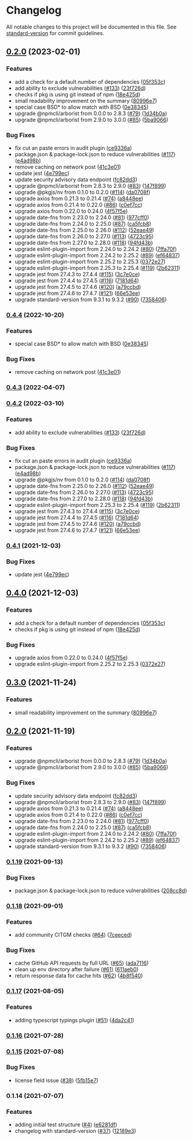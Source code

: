 # Changelog

All notable changes to this project will be documented in this file. See [standard-version](https://github.com/conventional-changelog/standard-version) for commit guidelines.

## [0.2.0](https://www.github.com/lholmquist/npcheck/compare/v0.1.19...v0.2.0) (2023-02-01)


### Features

* add a check for a default number of dependencies ([05f353c](https://www.github.com/lholmquist/npcheck/commit/05f353c289a73742d9ef88ab71eff3a390e91a35))
* add ability to exclude vulnerabilities ([#133](https://www.github.com/lholmquist/npcheck/issues/133)) ([23f726d](https://www.github.com/lholmquist/npcheck/commit/23f726dd6dc0070c223ee836ce3b0d3fa412a2ed))
* checks if pkg is using git instead of npm ([18e425d](https://www.github.com/lholmquist/npcheck/commit/18e425df4944c2202bd19fd7181ecad22b9bd08f))
* small readability improvement on the summary ([80996e7](https://www.github.com/lholmquist/npcheck/commit/80996e7b66f4bfd29308b314f9fe6caf7dcfe3bd))
* special case BSD* to allow match with BSD ([0e38345](https://www.github.com/lholmquist/npcheck/commit/0e38345260335973fc070249b76336a79a8b4718))
* upgrade @npmcli/arborist from 0.0.0 to 2.8.3 ([#79](https://www.github.com/lholmquist/npcheck/issues/79)) ([1d34b0a](https://www.github.com/lholmquist/npcheck/commit/1d34b0a80b56a8d7cc6cb6b0426bb53b7a2661a3))
* upgrade @npmcli/arborist from 2.9.0 to 3.0.0 ([#85](https://www.github.com/lholmquist/npcheck/issues/85)) ([5ba9066](https://www.github.com/lholmquist/npcheck/commit/5ba90662f7820a83dca01f51ee85d5b891169a7f))


### Bug Fixes

* fix cut an paste errors in audit plugin ([ce9336a](https://www.github.com/lholmquist/npcheck/commit/ce9336a2f9d92df12ff27362cc92cd95d1b8a96a))
* package.json & package-lock.json to reduce vulnerabilities ([#117](https://www.github.com/lholmquist/npcheck/issues/117)) ([e4ad98b](https://www.github.com/lholmquist/npcheck/commit/e4ad98b61004421fccbcc480a501dd8bae1a1a83))
* remove caching on network post ([41c3e01](https://www.github.com/lholmquist/npcheck/commit/41c3e018f720e210ee227ffc9a1e88fe16074d92))
* update jest ([4e799ec](https://www.github.com/lholmquist/npcheck/commit/4e799ec1c096709b277e2e35331141fcefff027e))
* update security advisory data endpoint ([fc82dd3](https://www.github.com/lholmquist/npcheck/commit/fc82dd3410db6d27876a28a36186872e666ed143))
* upgrade @npmcli/arborist from 2.8.3 to 2.9.0 ([#83](https://www.github.com/lholmquist/npcheck/issues/83)) ([147f899](https://www.github.com/lholmquist/npcheck/commit/147f899b18e77e03283abe5bbbfab9826d4a8e85))
* upgrade @pkgjs/nv from 0.1.0 to 0.2.0 ([#114](https://www.github.com/lholmquist/npcheck/issues/114)) ([da0708f](https://www.github.com/lholmquist/npcheck/commit/da0708fbd29a4c9822994a9ba042ec6704c4172e))
* upgrade axios from 0.21.3 to 0.21.4 ([#74](https://www.github.com/lholmquist/npcheck/issues/74)) ([a8448ee](https://www.github.com/lholmquist/npcheck/commit/a8448eefd127b88b0f47e84038a3d3037f7f98c1))
* upgrade axios from 0.21.4 to 0.22.0 ([#86](https://www.github.com/lholmquist/npcheck/issues/86)) ([c0ef7cc](https://www.github.com/lholmquist/npcheck/commit/c0ef7cc3eaceea245690f71186e6cf6870bbab96))
* upgrade axios from 0.22.0 to 0.24.0 ([4f57f5e](https://www.github.com/lholmquist/npcheck/commit/4f57f5ea9ff20e94819b8f2999df61c88697446d))
* upgrade date-fns from 2.23.0 to 2.24.0 ([#81](https://www.github.com/lholmquist/npcheck/issues/81)) ([977cff0](https://www.github.com/lholmquist/npcheck/commit/977cff0b4cb7096d6e9942e8a7656fd3a421767e))
* upgrade date-fns from 2.24.0 to 2.25.0 ([#87](https://www.github.com/lholmquist/npcheck/issues/87)) ([ca5fcb8](https://www.github.com/lholmquist/npcheck/commit/ca5fcb8436dae2da5a4a9ffe38b016df1450ab0a))
* upgrade date-fns from 2.25.0 to 2.26.0 ([#112](https://www.github.com/lholmquist/npcheck/issues/112)) ([52eae49](https://www.github.com/lholmquist/npcheck/commit/52eae49e2691ca33f7412d0a85d79a928a29d963))
* upgrade date-fns from 2.26.0 to 2.27.0 ([#113](https://www.github.com/lholmquist/npcheck/issues/113)) ([4723c95](https://www.github.com/lholmquist/npcheck/commit/4723c95f29b713287ba31e4fd1dc174947347e29))
* upgrade date-fns from 2.27.0 to 2.28.0 ([#118](https://www.github.com/lholmquist/npcheck/issues/118)) ([94fd43b](https://www.github.com/lholmquist/npcheck/commit/94fd43bce838aeef639bf8c011a915c69f99e33c))
* upgrade eslint-plugin-import from 2.24.0 to 2.24.2 ([#80](https://www.github.com/lholmquist/npcheck/issues/80)) ([7ffa70f](https://www.github.com/lholmquist/npcheck/commit/7ffa70f4136f8ad5a0b0a29a7173e7ac3a25718d))
* upgrade eslint-plugin-import from 2.24.2 to 2.25.2 ([#89](https://www.github.com/lholmquist/npcheck/issues/89)) ([ef64837](https://www.github.com/lholmquist/npcheck/commit/ef648370c5b6396e6d4b6af3087f0c4eca0ba8ce))
* upgrade eslint-plugin-import from 2.25.2 to 2.25.3 ([0372e27](https://www.github.com/lholmquist/npcheck/commit/0372e277b50859ad360f7745a228b54511e38372))
* upgrade eslint-plugin-import from 2.25.3 to 2.25.4 ([#119](https://www.github.com/lholmquist/npcheck/issues/119)) ([2b62311](https://www.github.com/lholmquist/npcheck/commit/2b62311fed798dd1a225fa6c9113b840e2b1eac1))
* upgrade jest from 27.4.3 to 27.4.4 ([#115](https://www.github.com/lholmquist/npcheck/issues/115)) ([3c7e0ce](https://www.github.com/lholmquist/npcheck/commit/3c7e0ce8108d6fcf3f15ee06ccc4dd0010b774f3))
* upgrade jest from 27.4.4 to 27.4.5 ([#116](https://www.github.com/lholmquist/npcheck/issues/116)) ([7181d64](https://www.github.com/lholmquist/npcheck/commit/7181d64017d98a8ae29d1a9b0289eec3c7b8d73f))
* upgrade jest from 27.4.5 to 27.4.6 ([#120](https://www.github.com/lholmquist/npcheck/issues/120)) ([a79ccbd](https://www.github.com/lholmquist/npcheck/commit/a79ccbdba339598cd72fa16c1535a642adf17519))
* upgrade jest from 27.4.6 to 27.4.7 ([#121](https://www.github.com/lholmquist/npcheck/issues/121)) ([66e53ee](https://www.github.com/lholmquist/npcheck/commit/66e53ee0d4183a811d309396a0e0fc41f93f8baf))
* upgrade standard-version from 9.3.1 to 9.3.2 ([#90](https://www.github.com/lholmquist/npcheck/issues/90)) ([7358406](https://www.github.com/lholmquist/npcheck/commit/7358406bbe5d8cedab043d8115e71d1c3d9b4b33))

### [0.4.4](https://github.com/nodeshift/npcheck/compare/v0.4.3...v0.4.4) (2022-10-20)


### Features

* special case BSD* to allow match with BSD ([0e38345](https://github.com/nodeshift/npcheck/commit/0e38345260335973fc070249b76336a79a8b4718))


### Bug Fixes

* remove caching on network post ([41c3e01](https://github.com/nodeshift/npcheck/commit/41c3e018f720e210ee227ffc9a1e88fe16074d92))

### [0.4.3](https://github.com/nodeshift/npcheck/compare/v0.4.2...v0.4.3) (2022-04-07)

### [0.4.2](https://github.com/nodeshift/npcheck/compare/v0.4.1...v0.4.2) (2022-03-10)


### Features

* add ability to exclude vulnerabilities ([#133](https://github.com/nodeshift/npcheck/issues/133)) ([23f726d](https://github.com/nodeshift/npcheck/commit/23f726dd6dc0070c223ee836ce3b0d3fa412a2ed))


### Bug Fixes

* fix cut an paste errors in audit plugin ([ce9336a](https://github.com/nodeshift/npcheck/commit/ce9336a2f9d92df12ff27362cc92cd95d1b8a96a))
* package.json & package-lock.json to reduce vulnerabilities ([#117](https://github.com/nodeshift/npcheck/issues/117)) ([e4ad98b](https://github.com/nodeshift/npcheck/commit/e4ad98b61004421fccbcc480a501dd8bae1a1a83))
* upgrade @pkgjs/nv from 0.1.0 to 0.2.0 ([#114](https://github.com/nodeshift/npcheck/issues/114)) ([da0708f](https://github.com/nodeshift/npcheck/commit/da0708fbd29a4c9822994a9ba042ec6704c4172e))
* upgrade date-fns from 2.25.0 to 2.26.0 ([#112](https://github.com/nodeshift/npcheck/issues/112)) ([52eae49](https://github.com/nodeshift/npcheck/commit/52eae49e2691ca33f7412d0a85d79a928a29d963))
* upgrade date-fns from 2.26.0 to 2.27.0 ([#113](https://github.com/nodeshift/npcheck/issues/113)) ([4723c95](https://github.com/nodeshift/npcheck/commit/4723c95f29b713287ba31e4fd1dc174947347e29))
* upgrade date-fns from 2.27.0 to 2.28.0 ([#118](https://github.com/nodeshift/npcheck/issues/118)) ([94fd43b](https://github.com/nodeshift/npcheck/commit/94fd43bce838aeef639bf8c011a915c69f99e33c))
* upgrade eslint-plugin-import from 2.25.3 to 2.25.4 ([#119](https://github.com/nodeshift/npcheck/issues/119)) ([2b62311](https://github.com/nodeshift/npcheck/commit/2b62311fed798dd1a225fa6c9113b840e2b1eac1))
* upgrade jest from 27.4.3 to 27.4.4 ([#115](https://github.com/nodeshift/npcheck/issues/115)) ([3c7e0ce](https://github.com/nodeshift/npcheck/commit/3c7e0ce8108d6fcf3f15ee06ccc4dd0010b774f3))
* upgrade jest from 27.4.4 to 27.4.5 ([#116](https://github.com/nodeshift/npcheck/issues/116)) ([7181d64](https://github.com/nodeshift/npcheck/commit/7181d64017d98a8ae29d1a9b0289eec3c7b8d73f))
* upgrade jest from 27.4.5 to 27.4.6 ([#120](https://github.com/nodeshift/npcheck/issues/120)) ([a79ccbd](https://github.com/nodeshift/npcheck/commit/a79ccbdba339598cd72fa16c1535a642adf17519))
* upgrade jest from 27.4.6 to 27.4.7 ([#121](https://github.com/nodeshift/npcheck/issues/121)) ([66e53ee](https://github.com/nodeshift/npcheck/commit/66e53ee0d4183a811d309396a0e0fc41f93f8baf))

### [0.4.1](https://www.github.com/nodeshift/npcheck/compare/v0.4.0...v0.4.1) (2021-12-03)


### Bug Fixes

* update jest ([4e799ec](https://www.github.com/nodeshift/npcheck/commit/4e799ec1c096709b277e2e35331141fcefff027e))

## [0.4.0](https://www.github.com/nodeshift/npcheck/compare/v0.3.0...v0.4.0) (2021-12-03)


### Features

* add a check for a default number of dependencies ([05f353c](https://www.github.com/nodeshift/npcheck/commit/05f353c289a73742d9ef88ab71eff3a390e91a35))
* checks if pkg is using git instead of npm ([18e425d](https://www.github.com/nodeshift/npcheck/commit/18e425df4944c2202bd19fd7181ecad22b9bd08f))


### Bug Fixes

* upgrade axios from 0.22.0 to 0.24.0 ([4f57f5e](https://www.github.com/nodeshift/npcheck/commit/4f57f5ea9ff20e94819b8f2999df61c88697446d))
* upgrade eslint-plugin-import from 2.25.2 to 2.25.3 ([0372e27](https://www.github.com/nodeshift/npcheck/commit/0372e277b50859ad360f7745a228b54511e38372))

## [0.3.0](https://www.github.com/nodeshift/npcheck/compare/v0.2.0...v0.3.0) (2021-11-24)


### Features

* small readability improvement on the summary ([80996e7](https://www.github.com/nodeshift/npcheck/commit/80996e7b66f4bfd29308b314f9fe6caf7dcfe3bd))

## [0.2.0](https://www.github.com/nodeshift/npcheck/compare/v0.1.19...v0.2.0) (2021-11-19)


### Features

* upgrade @npmcli/arborist from 0.0.0 to 2.8.3 ([#79](https://www.github.com/nodeshift/npcheck/issues/79)) ([1d34b0a](https://www.github.com/nodeshift/npcheck/commit/1d34b0a80b56a8d7cc6cb6b0426bb53b7a2661a3))
* upgrade @npmcli/arborist from 2.9.0 to 3.0.0 ([#85](https://www.github.com/nodeshift/npcheck/issues/85)) ([5ba9066](https://www.github.com/nodeshift/npcheck/commit/5ba90662f7820a83dca01f51ee85d5b891169a7f))


### Bug Fixes

* update security advisory data endpoint ([fc82dd3](https://www.github.com/nodeshift/npcheck/commit/fc82dd3410db6d27876a28a36186872e666ed143))
* upgrade @npmcli/arborist from 2.8.3 to 2.9.0 ([#83](https://www.github.com/nodeshift/npcheck/issues/83)) ([147f899](https://www.github.com/nodeshift/npcheck/commit/147f899b18e77e03283abe5bbbfab9826d4a8e85))
* upgrade axios from 0.21.3 to 0.21.4 ([#74](https://www.github.com/nodeshift/npcheck/issues/74)) ([a8448ee](https://www.github.com/nodeshift/npcheck/commit/a8448eefd127b88b0f47e84038a3d3037f7f98c1))
* upgrade axios from 0.21.4 to 0.22.0 ([#86](https://www.github.com/nodeshift/npcheck/issues/86)) ([c0ef7cc](https://www.github.com/nodeshift/npcheck/commit/c0ef7cc3eaceea245690f71186e6cf6870bbab96))
* upgrade date-fns from 2.23.0 to 2.24.0 ([#81](https://www.github.com/nodeshift/npcheck/issues/81)) ([977cff0](https://www.github.com/nodeshift/npcheck/commit/977cff0b4cb7096d6e9942e8a7656fd3a421767e))
* upgrade date-fns from 2.24.0 to 2.25.0 ([#87](https://www.github.com/nodeshift/npcheck/issues/87)) ([ca5fcb8](https://www.github.com/nodeshift/npcheck/commit/ca5fcb8436dae2da5a4a9ffe38b016df1450ab0a))
* upgrade eslint-plugin-import from 2.24.0 to 2.24.2 ([#80](https://www.github.com/nodeshift/npcheck/issues/80)) ([7ffa70f](https://www.github.com/nodeshift/npcheck/commit/7ffa70f4136f8ad5a0b0a29a7173e7ac3a25718d))
* upgrade eslint-plugin-import from 2.24.2 to 2.25.2 ([#89](https://www.github.com/nodeshift/npcheck/issues/89)) ([ef64837](https://www.github.com/nodeshift/npcheck/commit/ef648370c5b6396e6d4b6af3087f0c4eca0ba8ce))
* upgrade standard-version from 9.3.1 to 9.3.2 ([#90](https://www.github.com/nodeshift/npcheck/issues/90)) ([7358406](https://www.github.com/nodeshift/npcheck/commit/7358406bbe5d8cedab043d8115e71d1c3d9b4b33))

### [0.1.19](https://github.com/nodeshift/npcheck/compare/v0.1.18...v0.1.19) (2021-09-13)


### Bug Fixes

* package.json & package-lock.json to reduce vulnerabilities ([208cc8d](https://github.com/nodeshift/npcheck/commit/208cc8d15b7776736f1a7a8d7a257a9fe5ceefba))

### [0.1.18](https://github.com/nodeshift/npcheck/compare/v0.1.17...v0.1.18) (2021-09-01)


### Features

* add community CITGM checks ([#64](https://github.com/nodeshift/npcheck/issues/64)) ([7ceeced](https://github.com/nodeshift/npcheck/commit/7ceeced4549ab2bc8bb455b52bea21b2ece7f436))


### Bug Fixes

* cache GitHub API requests by full URL ([#65](https://github.com/nodeshift/npcheck/issues/65)) ([ada7116](https://github.com/nodeshift/npcheck/commit/ada71160a746a0e0e541346931de6a73c4d7ee95))
* clean up env directory after failure ([#61](https://github.com/nodeshift/npcheck/issues/61)) ([611aeb0](https://github.com/nodeshift/npcheck/commit/611aeb055d3bedc3b5b5b7ac1a86275d913a903e))
* return response data for cache hits ([#62](https://github.com/nodeshift/npcheck/issues/62)) ([4b8f540](https://github.com/nodeshift/npcheck/commit/4b8f5404e8b57f68f1609d1283b45444542b99c4))

### [0.1.17](https://github.com/nodeshift/npcheck/compare/v0.1.16...v0.1.17) (2021-08-05)


### Features

* adding typescript typings plugin ([#51](https://github.com/nodeshift/npcheck/issues/51)) ([4da2c41](https://github.com/nodeshift/npcheck/commit/4da2c41fdbc8e5758ef341c1783d154bf6687136))

### [0.1.16](https://github.com/nodeshift/npcheck/compare/v0.1.15...v0.1.16) (2021-07-28)

### [0.1.15](https://github.com/nodeshift/npcheck/compare/v0.1.14...v0.1.15) (2021-07-08)


### Bug Fixes

* license field issue ([#38](https://github.com/nodeshift/npcheck/issues/38)) ([5fb15e7](https://github.com/nodeshift/npcheck/commit/5fb15e7cd40ee12f0686666ab6d142f9d52e63db))

### 0.1.14 (2021-07-07)


### Features

* adding initial test structure ([#4](https://github.com/nodeshift/npcheck/issues/4)) ([e6281df](https://github.com/nodeshift/npcheck/commit/e6281df6e803ced9c6d57460821af7d8a431480e))
* changelog with standard-version ([#37](https://github.com/nodeshift/npcheck/issues/37)) ([12189e3](https://github.com/nodeshift/npcheck/commit/12189e3a506f6028742877c84067df07b33101a2))

